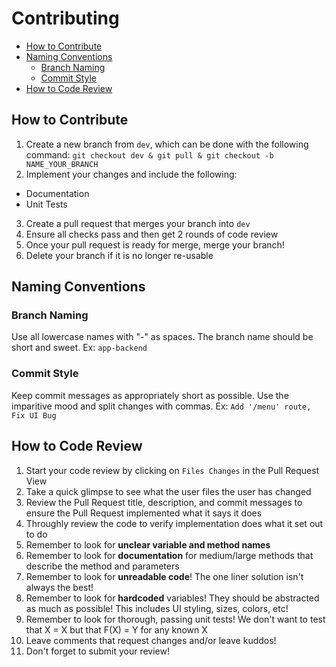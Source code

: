 # Contributing

- [How to Contribute](#How-to-Contribute)
- [Naming Conventions](#Naming-Conventions)
  - [Branch Naming](#Branch-Naming)
  - [Commit Style](#Commit-Style)
- [How to Code Review](#How-to-Code-Review)

## How to Contribute

1. Create a new branch from `dev`, which can be done with the following command: `git checkout dev & git pull & git checkout -b NAME_YOUR_BRANCH`
2. Implement your changes and include the following:
  - Documentation
  - Unit Tests
3. Create a pull request that merges your branch into `dev`
4. Ensure all checks pass and then get 2 rounds of code review
5. Once your pull request is ready for merge, merge your branch! 
6. Delete your branch if it is no longer re-usable

## Naming Conventions

### Branch Naming

Use all lowercase names with "-" as spaces. The branch name should be short and sweet. Ex: `app-backend`

### Commit Style

Keep commit messages as appropriately short as possible. Use the imparitive mood and split changes with commas. Ex: `Add '/menu' route, Fix UI Bug`

## How to Code Review

1. Start your code review by clicking on `Files Changes` in the Pull Request View
2. Take a quick glimpse to see what the user files the user has changed
3. Review the Pull Request title, description, and commit messages to ensure the Pull Request implemented what it says it does
4. Throughly review the code to verify implementation does what it set out to do
  1. Remember to look for **unclear variable and method names**
  2. Remember to look for **documentation** for medium/large methods that describe the method and parameters
  3. Remember to look for **unreadable code**! The one liner solution isn't always the best!
  4. Remember to look for **hardcoded** variables! They should be abstracted as much as possible!
      This includes UI styling, sizes, colors, etc!
  5. Remember to look for thorough, passing unit tests! We don't want to test that X = X but that F(X) = Y for any known X
5. Leave comments that request changes and/or leave kuddos!
6. Don't forget to submit your review!
